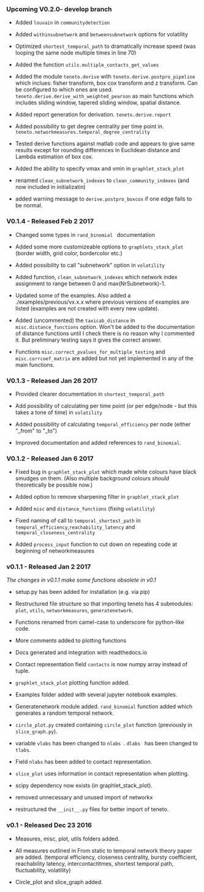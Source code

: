 ### Upcoming V0.2.0- develop branch

- Added `louvain` in `communitydetection`

- Added `withinsubnetwork` and `betweensubnetwork` options for volatility

- Optimized `shortest_temporal_path` to dramatically increase speed (was looping the same node multiple times in line 70)

- Added the function `utils.multiple_contacts_get_values`

- Added the module `teneto.derive` with `teneto.derive.postpro_pipeline`
which inclues: fisher transform, box cox transform and z transform. Can be configured to which ones are used. `teneto.derive.derive_with_weighted_pearson` as main functions which includes sliding window, tapered sliding window, spatial distance.

- Added report generation for derivation. `teneto.derive.report`

- Added possibility to get degree centrality per time point in. `teneto.networkmeasures.temporal_degree_centrality`

- Tested derive functions against matlab code and appears to give same results except for rounding differences in Euclidean distance and Lambda estimation of box cox.

- Added the ability to specify vmax and vmin in `graphlet_stack_plot`

- renamed `clean_subnetwork_indexes` to `clean_community_indexes` (and now included in initializatin)

- added warning message to `derive.postpro_boxcox` if one edge fails to be normal.

### V0.1.4 - Released  Feb 2 2017

- Changed some types in `rand_binomial ` documentation

- Added some more customizeable options to `graphlets_stack_plot` (border width, grid color, bordercolor etc.)

-  Added possibility to call "subnetwork" option in `volatility`

- Added function, `clean_subnetwork_indexes` which network index assignment to range between 0 and max(NrSubnetwork)-1.

- Updated some of the examples. Also added a ./examples/previous/vx.x.x where previous versions of examples are listed (examples are not created with every new update).  

- Added (uncommented) the `taxicab_distance` in `misc.distance_functions` option. Won't be added to the documentation of distance functions until I check there is no reason why I commented it. But preliminary testing says it gives the correct answer.  

- Functions `misc.correct_pvalues_for_multiple_testing` and `misc.corrcoef_matrix` are added but not yet implemented in any of the main functions.   

### V0.1.3 - Released Jan 26 2017

- Provided clearer documentation in `shortest_temporal_path`

- Add possibility of calculating per time point (or per edge/node - but this takes a tone of time) in `volatility`

- Added possibility of calculating `temporal_efficiency` per node (either "\_from" to "\_to")

- Improved documentation and added references to `rand_binomial`.


### V0.1.2 - Released Jan 6 2017

- Fixed bug in `graphlet_stack_plot` which made white colours have black smudges on them. (Also multiple background colours *should* theoretically be possible now.)

- Added option to remove sharpening filter in `graphlet_stack_plot`

- Added `misc` and `distance_functions` (fixing `volatility`)

- Fixed naming of call to `temporal_shortest_path` in `temporal_efficiency`,`reachability_latency` and `temporal_closeness_centrality`

- Added `process_input` function to cut down on repeating code at beginning of networkmeasures



### v0.1.1 - Released Jan 2 2017

*The changes in v0.1.1 make some functions obsolete in v0.1*

- setup.py has been added for installation (e.g. via pip)

- Restructured file structure so that importing teneto has 4 submodules: `plot`, `utils`, `networkmeasures`, `generatenetwork`.  

- Functions renamed from camel-case to underscore for python-like code.

- More comments added to plotting functions

- Docs generated and integration with readthedocs.io

- Contact representation field `contacts` is now numpy array instead of tuple.

- `graphlet_stack_plot` plotting function added.

- Examples folder added with several jupyter notebook examples.

- Generatenetwork module added. `rand_binomial` function added which generates a random temporal network.

- `circle_plot.py` created containing `circle_plot` function (previously in `slice_graph.py`).

- variable `vlabs` has been changed to `nlabs `. `dlabs ` has been changed to `tlabs`.

- Field `nlabs` has been added to contact representation.

- `slice_plot` uses information in contact representation when plotting.   

- scipy dependency now exists (in graphlet_stack_plot).

- removed unnecessary and unused import of networkx

- restructured the `__init__.py` files for better import of teneto.  

### v0.1 - Released Dec 23 2016

- Measures, misc, plot, utils folders added.

- All measures outlined in From static to temporal network theory paper are added.  (temporal efficiency, closeness centrality, bursty coefficient, reachability latency, intercontactitmes, shortest temporal path, fluctuability, volatility)

- Circle_plot and slice_graph added.
